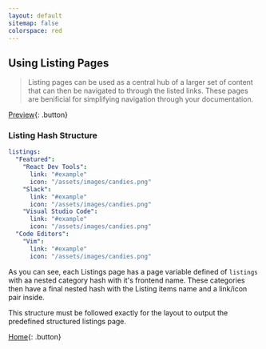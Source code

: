 ```yaml
---
layout: default
sitemap: false
colorspace: red
---
```


## Using Listing Pages

> Listing pages can be used as a central hub of a larger set of content that can then be navigated to through the listed links. These pages are benificial for simplifying navigation through your documentation.

[Preview](../samples/listings-page){: .button}

### Listing Hash Structure

```yaml
listings:
  "Featured":
    "React Dev Tools":
      link: "#example"
      icon: "/assets/images/candies.png"
    "Slack":
      link: "#example"
      icon: "/assets/images/candies.png"
    "Visual Studio Code":
      link: "#example"
      icon: "/assets/images/candies.png"
  "Code Editors":
    "Vim":
      link: "#example"
      icon: "/assets/images/candies.png"
```

As you can see, each Listings page has a page variable defined of `listings` with aa nested category hash with it's frontend name. These categories then have a final nested hash with the Listing items name and a link/icon pair inside.

This structure must be followed exactly for the layout to output the predefined structured listings page.

[Home](../){: .button}
